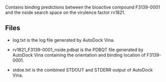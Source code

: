 Contains binding predictions between the bioactive compound F3139-0001 and the nside search space on the virulence factor rv1821.

## Files

- log.txt is the log file generated by AutoDock Vina.

- rv1821_F3139-0001_nside.pdbqt is the PDBQT file generated by AutoDock Vina containing the orientation and binding location of F3139-0001.

- stdoe.txt is the combined STDOUT and STDERR output of AutoDock Vina.

